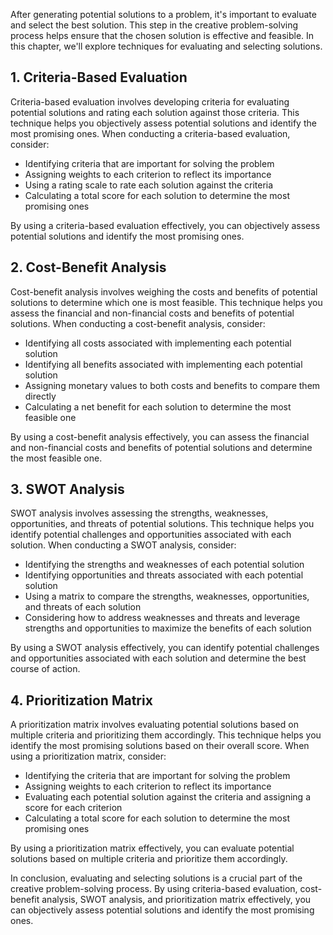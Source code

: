 
After generating potential solutions to a problem, it's important to evaluate and select the best solution. This step in the creative problem-solving process helps ensure that the chosen solution is effective and feasible. In this chapter, we'll explore techniques for evaluating and selecting solutions.

1\. Criteria-Based Evaluation
----------------------------

Criteria-based evaluation involves developing criteria for evaluating potential solutions and rating each solution against those criteria. This technique helps you objectively assess potential solutions and identify the most promising ones. When conducting a criteria-based evaluation, consider:

* Identifying criteria that are important for solving the problem
* Assigning weights to each criterion to reflect its importance
* Using a rating scale to rate each solution against the criteria
* Calculating a total score for each solution to determine the most promising ones

By using a criteria-based evaluation effectively, you can objectively assess potential solutions and identify the most promising ones.

2\. Cost-Benefit Analysis
------------------------

Cost-benefit analysis involves weighing the costs and benefits of potential solutions to determine which one is most feasible. This technique helps you assess the financial and non-financial costs and benefits of potential solutions. When conducting a cost-benefit analysis, consider:

* Identifying all costs associated with implementing each potential solution
* Identifying all benefits associated with implementing each potential solution
* Assigning monetary values to both costs and benefits to compare them directly
* Calculating a net benefit for each solution to determine the most feasible one

By using a cost-benefit analysis effectively, you can assess the financial and non-financial costs and benefits of potential solutions and determine the most feasible one.

3\. SWOT Analysis
----------------

SWOT analysis involves assessing the strengths, weaknesses, opportunities, and threats of potential solutions. This technique helps you identify potential challenges and opportunities associated with each solution. When conducting a SWOT analysis, consider:

* Identifying the strengths and weaknesses of each potential solution
* Identifying opportunities and threats associated with each potential solution
* Using a matrix to compare the strengths, weaknesses, opportunities, and threats of each solution
* Considering how to address weaknesses and threats and leverage strengths and opportunities to maximize the benefits of each solution

By using a SWOT analysis effectively, you can identify potential challenges and opportunities associated with each solution and determine the best course of action.

4\. Prioritization Matrix
------------------------

A prioritization matrix involves evaluating potential solutions based on multiple criteria and prioritizing them accordingly. This technique helps you identify the most promising solutions based on their overall score. When using a prioritization matrix, consider:

* Identifying the criteria that are important for solving the problem
* Assigning weights to each criterion to reflect its importance
* Evaluating each potential solution against the criteria and assigning a score for each criterion
* Calculating a total score for each solution to determine the most promising ones

By using a prioritization matrix effectively, you can evaluate potential solutions based on multiple criteria and prioritize them accordingly.

In conclusion, evaluating and selecting solutions is a crucial part of the creative problem-solving process. By using criteria-based evaluation, cost-benefit analysis, SWOT analysis, and prioritization matrix effectively, you can objectively assess potential solutions and identify the most promising ones.
